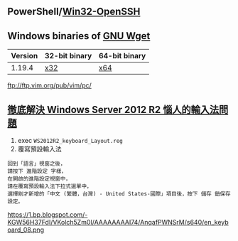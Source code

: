 

## PowerShell/[Win32-OpenSSH](https://github.com/PowerShell/Win32-OpenSSH/releases)

## Windows binaries of [GNU Wget](https://eternallybored.org/misc/wget/)
|Version|32-bit binary|64-bit binary|
|-|-|-|
|1.19.4|[x32](https://eternallybored.org/misc/wget/1.19.4/32/wget.exe)|[x64](https://eternallybored.org/misc/wget/1.19.4/64/wget.exe)|


ftp://ftp.vim.org/pub/vim/pc/


## [徹底解決 Windows Server 2012 R2 惱人的輸入法問題](http://www.weithenn.org/2015/01/ws2012r2-keyboard-layout.html)

1. exec `WS2012R2_keyboard_Layout.reg`
1. 覆寫預設輸入法
```
回到「語言」視窗之後，
請按下 進階設定 字樣，
在開啟的進階設定視窗中，
請在覆寫預設輸入法下拉式選單中，
選擇剛才新增的「中文 (繁體，台灣) - United States-國際」項目後，按下 儲存 鈕保存設定。
```
https://1.bp.blogspot.com/-KGW56H37FdI/VKolch5Zm0I/AAAAAAAAI74/AnqafPWNSrM/s640/en_keyboard_08.png
